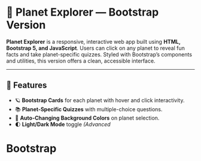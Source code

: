 # 🌌 Planet Explorer — Bootstrap Version

**Planet Explorer** is a responsive, interactive web app built using **HTML, Bootstrap 5, and JavaScript**. Users can click on any planet to reveal fun facts and take planet-specific quizzes. Styled with Bootstrap’s components and utilities, this version offers a clean, accessible interface.

---

## 🚀 Features

- 🪐 **Bootstrap Cards** for each planet with hover and click interactivity.
- 📚 **Planet-Specific Quizzes** with multiple-choice questions.
- 🎨 **Auto-Changing Background Colors** on planet selection.
- 🌓 **Light/Dark Mode** toggle *(Advanced*
# Bootstrap
